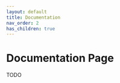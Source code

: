 ```yaml
---
layout: default
title: Documentation
nav_order: 2
has_children: true
---
```


# Documentation Page

TODO
